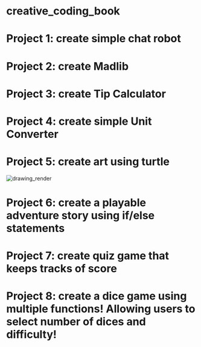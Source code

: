 # creative_coding_book
# Project 1: create simple chat robot
# Project 2: create Madlib
# Project 3: create Tip Calculator
# Project 4: create simple Unit Converter
# Project 5: create art using turtle
![drawing_render](https://github.com/user-attachments/assets/32d15dc4-45e1-469b-91db-d664fa755351)
# Project 6: create a playable adventure story using if/else statements
# Project 7: create quiz game that keeps tracks of score
# Project 8: create a dice game using multiple functions! Allowing users to select number of dices and difficulty!
